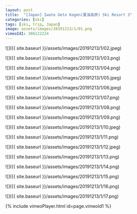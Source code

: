 ```yaml
---
layout: post
title:  "[Japan] Iwate Geto Kogen(夏油高原) Ski Resort 3"
categories: [ski]
tags: [ski, trip, Japan]
image: assets/images/20191213/1/01.png
vimeoId1: 386122224
---
```



![]({{ site.baseurl }}/assets/images/20191213/1/02.jpeg)

![]({{ site.baseurl }}/assets/images/20191213/1/03.png)

![]({{ site.baseurl }}/assets/images/20191213/1/04.png)

![]({{ site.baseurl }}/assets/images/20191213/1/05.jpeg)

![]({{ site.baseurl }}/assets/images/20191213/1/06.jpeg)

![]({{ site.baseurl }}/assets/images/20191213/1/07.png)

![]({{ site.baseurl }}/assets/images/20191213/1/08.png)

![]({{ site.baseurl }}/assets/images/20191213/1/09.png)

![]({{ site.baseurl }}/assets/images/20191213/1/10.jpeg)

![]({{ site.baseurl }}/assets/images/20191213/1/11.png)

![]({{ site.baseurl }}/assets/images/20191213/1/12.jpeg)

![]({{ site.baseurl }}/assets/images/20191213/1/13.png)

![]({{ site.baseurl }}/assets/images/20191213/1/14.png)

![]({{ site.baseurl }}/assets/images/20191213/1/15.png)

![]({{ site.baseurl }}/assets/images/20191213/1/16.png)

![]({{ site.baseurl }}/assets/images/20191213/1/17.png)


{% include vimeoPlayer.html id=page.vimeoId1 %}